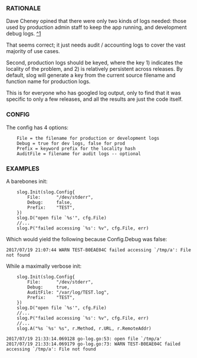 ### RATIONALE 

Dave Cheney opined that there were only two kinds of logs needed:
those used by production admin staff to keep the app running, and 
development debug logs.
[^1](https://dave.cheney.net/2015/11/05/lets-talk-about-logging)

That seems correct; it just needs audit / accounting logs to cover 
the vast majority of use cases. 

Second, production logs should be keyed, where the key 1) indicates the
locality of the problem, and 2) is relatively persistent across releases.
By default, slog will generate a key from the current source filename 
and function name for production logs. 

This is for everyone who has googled log output, only to find that it was specific to 
only a few releases, and all the results are just the code itself.

### CONFIG

The config has 4 options: 
```
	File = the filename for production or development logs 
	Debug = true for dev logs, false for prod
	Prefix = keyword prefix for the locality hash 
	AuditFile = filename for audit logs -- optional
```


### EXAMPLES

A barebones init:

```golang
	slog.Init(slog.Config{
		File:      "/dev/stderr",
		Debug:     false,
		Prefix:    "TEST",
	})
	slog.D("open file `%s'", cfg.File)
	//...
	slog.P("failed accessing `%s': %v", cfg.File, err)
```

Which would yield the following because Config.Debug was false:

```
2017/07/19 21:07:44 WARN TEST-B0EAE04C failed accessing `/tmp/a': File not found
```

While a maximally verbose init:

```golang
	slog.Init(slog.Config{
		File:      "/dev/stderr",
		Debug:     true,
		AuditFile: "/var/log/TEST.log",
		Prefix:    "TEST",
	})
	slog.D("open file `%s'", cfg.File)
	//...
	slog.P("failed accessing `%s': %v", cfg.File, err)
	//...
	slog.A("%s `%s' %s", r.Method, r.URL, r.RemoteAddr)
```

```
2017/07/19 21:33:14.069128 go-log.go:53: open file `/tmp/a'
2017/07/19 21:33:14.069179 go-log.go:73: WARN TEST-B0EAE04C failed accessing `/tmp/a': File not found
```


